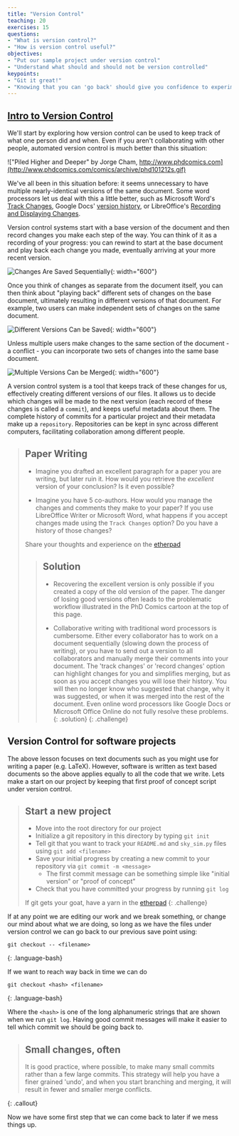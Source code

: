 ```yaml
---
title: "Version Control"
teaching: 20
exercises: 15
questions:
- "What is version control?"
- "How is version control useful?"
objectives:
- "Put our sample project under version control"
- "Understand what should and should not be version controlled"
keypoints:
- "Git it great!"
- "Knowing that you can 'go back' should give you confidence to experiment"
---
```

## [Intro to Version Control](https://swcarpentry.github.io/git-novice/index.html)
We'll start by exploring how version control can be used to keep track of what one person did and when.
Even if you aren't collaborating with other people, automated version control is much better than this situation:

!["Piled Higher and Deeper" by Jorge Cham, http://www.phdcomics.com](http://www.phdcomics.com/comics/archive/phd101212s.gif)


We've all been in this situation before: it seems unnecessary to have multiple nearly-identical versions of the same document.
Some word processors let us deal with this a little better, such as Microsoft Word's [Track Changes](https://support.office.com/en-us/article/Track-changes-in-Word-197ba630-0f5f-4a8e-9a77-3712475e806a), Google Docs' [version history](https://support.google.com/docs/answer/190843?hl=en), or LibreOffice's [Recording and Displaying Changes](https://help.libreoffice.org/Common/Recording_and_Displaying_Changes).

Version control systems start with a base version of the document and then record changes you make each step of the way.
You can think of it as a recording of your progress: you can rewind to start at the base document and play back each change you made, eventually arriving at your more recent version.

![Changes Are Saved Sequentially](https://github.com/swcarpentry/git-novice/raw/gh-pages/fig/play-changes.svg){: width="600"}

Once you think of changes as separate from the document itself, you can then think about "playing back" different sets of changes on the base document, ultimately resulting in different versions of that document.
For example, two users can make independent sets of changes on the same document. 

![Different Versions Can be Saved](https://github.com/swcarpentry/git-novice/raw/gh-pages/fig/versions.svg){: width="600"}

Unless multiple users make changes to the same section of the document - a conflict - you can incorporate two sets of changes into the same base document.

![Multiple Versions Can be Merged](https://github.com/swcarpentry/git-novice/raw/gh-pages/fig/merge.svg){: width="600"}

A version control system is a tool that keeps track of these changes for us, effectively creating different versions of our files.
It allows us to decide which changes will be made to the next version (each record of these changes is called a `commit`), and keeps useful metadata about them.
The complete history of commits for a particular project and their metadata make up a `repository`.
Repositories can be kept in sync across different computers, facilitating collaboration among different people.

> ## Paper Writing
>
> *   Imagine you drafted an excellent paragraph for a paper you are writing, but later ruin 
>     it. How would you retrieve the *excellent* version of your conclusion? Is it even possible?
>
> *   Imagine you have 5 co-authors. How would you manage the changes and comments 
>     they make to your paper?  If you use LibreOffice Writer or Microsoft Word, what happens if 
>     you accept changes made using the `Track Changes` option? Do you have a 
>     history of those changes?
>
> Share your thoughts and experience on the [etherpad]({{site.ether_pad}})
>
> > ## Solution
> >
> > *   Recovering the excellent version is only possible if you created a copy
> >     of the old version of the paper. The danger of losing good versions
> >     often leads to the problematic workflow illustrated in the PhD Comics
> >     cartoon at the top of this page.
> >     
> > *   Collaborative writing with traditional word processors is cumbersome.
> >     Either every collaborator has to work on a document sequentially
> >     (slowing down the process of writing), or you have to send out a
> >     version to all collaborators and manually merge their comments into
> >     your document. The 'track changes' or 'record changes' option can
> >     highlight changes for you and simplifies merging, but as soon as you
> >     accept changes you will lose their history. You will then no longer
> >     know who suggested that change, why it was suggested, or when it was
> >     merged into the rest of the document. Even online word processors like
> >     Google Docs or Microsoft Office Online do not fully resolve these
> >     problems.
> {: .solution}
{: .challenge}


## Version Control for software projects
The above lesson focuses on text documents such as you might use for writing a paper (e.g. LaTeX).
However, software is written as text based documents so the above applies equally to all the code that we write.
Lets make a start on our project by keeping that first proof of concept script under version control.

> ## Start a new project
> - Move into the root directory for our project
> - Initialize a git repository in this directory by typing `git init`
> - Tell git that you want to track your `README.md` and `sky_sim.py` files using `git add <filename>`
> - Save your initial progress by creating a new commit to your repository via `git commit -m <message>`
>   - The first commit message can be something simple like "initial version" or "proof of concept"
> - Check that you have committed your progress by running `git log`
>
> If git gets your goat, have a yarn in the [etherpad]({{site.ether_pad}})
{: .challenge}

If at any point we are editing our work and we break something, or change our mind about what we are doing, so long as we have the files under version control we can go back to our previous save point using:
~~~
git checkout -- <filename>
~~~
{: .language-bash}

If we want to reach way back in time we can do
~~~
git checkout <hash> <filename>
~~~
{: .language-bash}

Where the `<hash>` is one of the long alphanumeric strings that are shown when we run `git log`.
Having good commit messages will make it easier to tell which commit we should be going back to.

> ## Small changes, often
> It is good practice, where possible, to make many small commits rather than a few large commits.
> This strategy will help you have a finer grained 'undo', and when you start branching and merging, it will result in fewer and smaller merge conflicts.
> 
{: .callout}

Now we have some first step that we can come back to later if we mess things up.